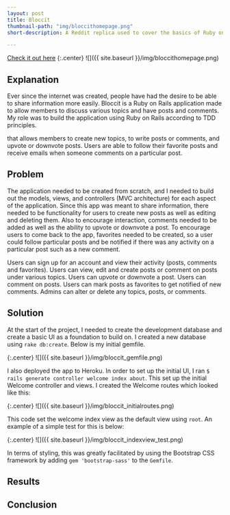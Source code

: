 ```yaml
---
layout: post
title: Bloccit
thumbnail-path: "img/bloccithomepage.png"
short-description: A Reddit replica used to cover the basics of Ruby on Rails.

---
```

[Check it out here](https://bloccit-community.herokuapp.com/)
{:.center}
![]({{ site.baseurl }}/img/bloccithomepage.png)

## Explanation
Ever since the internet was created, people have had the desire to be able to share information more easily. Bloccit is a Ruby on Rails application made to allow members to discuss various topics and have posts and comments. My role was to build the application using Ruby on Rails according to TDD principles.

that allows members to create new topics, to write posts or comments, and upvote or downvote posts. Users are able to follow their favorite posts and receive emails when someone comments on a particular post.

## Problem

The application needed to be created from scratch, and I needed to build out the models, views, and controllers (MVC architecture) for each aspect of the application. Since this app was meant to share information, there needed to be functionality for users to create new posts as well as editing and deleting them. Also to encourage interaction, comments needed to be added as well as the ability to upvote or downvote a post. To encourage users to come back to the app, favorites needed to be created, so a user could follow particular posts and be notified if there was any activity on a particular post such as a new comment.

Users can sign up for an account and view their activity (posts, comments and favorites).
Users can view, edit and create posts or comment on posts under various topics.
Users can upvote or downvote a post.
Users can comment on posts.
Users can mark posts as favorites to get notified of new comments.
Admins can alter or delete any topics, posts, or comments.
## Solution

At the start of the project, I needed to create the development database and create a basic UI as a foundation to build on. I created a new database using `rake db:create`. Below is my initial gemfile.

{:.center}
![]({{ site.baseurl }}/img/bloccit_gemfile.png)

I also deployed the app to Heroku. In order to set up the initial UI, I ran `$ rails generate controller welcome index about`. This set up the initial Welcome controller and views. I created the Welcome routes which looked like this:

{:.center}
![]({{ site.baseurl }}/img/bloccit_initialroutes.png)

This code set the welcome index view as the default view using `root`. An example of a simple test for this is below:

{:.center}
![]({{ site.baseurl }}/img/bloccit_indexview_test.png)

In terms of styling, this was greatly facilitated by using the Bootstrap CSS framework by adding `gem 'bootstrap-sass'` to the `Gemfile`. 


## Results


## Conclusion
